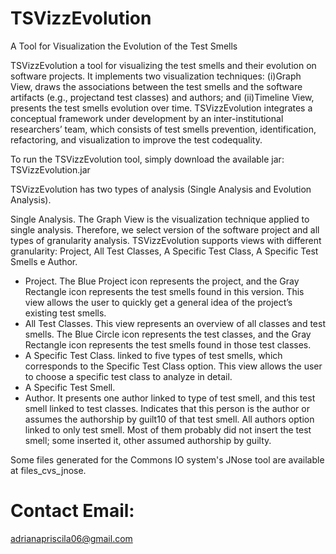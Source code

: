 # TSVizzEvolution
A Tool for Visualization the Evolution of the Test Smells

TSVizzEvolution a tool for visualizing the test smells and their evolution on software projects. 
It implements two visualization techniques: (i)Graph View, draws the associations between the test smells and the software artifacts (e.g., projectand test classes) and authors; and (ii)Timeline View, presents the test smells evolution over time.
TSVizzEvolution integrates a conceptual framework under development by an inter-institutional researchers’ team, which consists of test smells prevention, identification, refactoring, and visualization to improve the test codequality. 

To run the TSVizzEvolution tool, simply download the available jar: TSVizzEvolution.jar

TSVizzEvolution has two types of analysis (Single Analysis and Evolution Analysis).
  
  Single Analysis. The Graph View is the visualization technique applied to single analysis. Therefore, we select version of the software
project and all types of granularity analysis. TSVizzEvolution supports views with different granularity: Project, All Test Classes, A Specific Test Class, A Specific Test Smells e Author. 
  - Project. The Blue Project icon represents the project, and the Gray Rectangle icon represents the test smells found in this version. This view allows
the user to quickly get a general idea of the project’s existing test smells. 
  - All Test Classes. This view represents an overview of all classes and test smells. The Blue Circle icon represents the test classes, and the Gray Rectangle icon represents the test smells found in those test classes.
  - A Specific Test Class. linked to five types of test smells, which corresponds to the Specific Test Class option. This view allows the user to choose a specific test class to analyze in detail.
  - A Specific Test Smell. 
  - Author. It presents one author linked to type of test smell, and this test smell linked to test classes. Indicates that this person is the author or assumes the authorship by guilt10 of that test smell. All authors option linked to only test smell. Most of them probably did not insert the test
smell; some inserted it, other assumed authorship by guilty.


Some files generated for the Commons IO system's JNose tool are available at files_cvs_jnose.

# Contact Email:
adrianapriscila06@gmail.com
